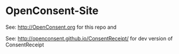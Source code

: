 # OpenConsent-Site


See: http://OpenConsent.org for this repo and

See: http://openconsent.github.io/ConsentReceipt/  for dev version of ConsentReceipt
